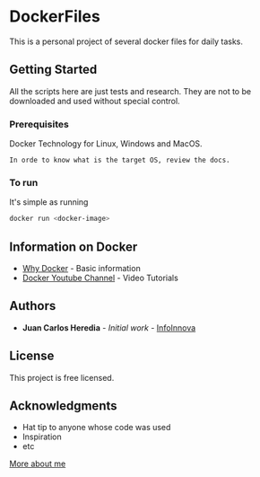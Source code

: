 # DockerFiles

This is a personal project of several docker files for daily tasks.

## Getting Started

All the scripts here are just tests and research. They are not to be downloaded and used without special control.

### Prerequisites

Docker Technology for Linux, Windows and MacOS.

```
In orde to know what is the target OS, review the docs.
```



### To run 

It's simple as running

```bash
docker run <docker-image>
```

## Information on Docker

* [Why Docker](https://www.docker.com/why-docker) - Basic information
* [Docker Youtube Channel](https://www.youtube.com/user/dockerrun) - Video Tutorials

## Authors

* **Juan Carlos Heredia** - *Initial work* - [InfoInnova](https://infoinnova.net)

## License

This project is free licensed.

## Acknowledgments

* Hat tip to anyone whose code was used
* Inspiration
* etc

[More about me](https://about.me/juancarlosherediamayer)
